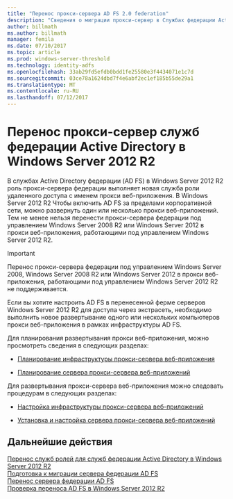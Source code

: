 ```yaml
---
title: "Перенос прокси-сервера AD FS 2.0 federation"
description: "Сведения о миграции прокси-сервер в Службах федерации Active Directory в Windows Server 2012 R2."
author: billmath
ms.author: billmath
manager: femila
ms.date: 07/10/2017
ms.topic: article
ms.prod: windows-server-threshold
ms.technology: identity-adfs
ms.openlocfilehash: 33ab29fd5efdb0bdd1fe25580e3f4434071e1c7d
ms.sourcegitcommit: 03ce78a1624dbd7f4e6abf2ec1ef185b55de29a1
ms.translationtype: MT
ms.contentlocale: ru-RU
ms.lasthandoff: 07/12/2017
---
```

# <a name="migrate-the-active-directory-federation-services-proxy-server-to-windows-server-2012-r2"></a>Перенос прокси-сервер служб федерации Active Directory в Windows Server 2012 R2

В службах Active Directory федерации (AD FS) в Windows Server 2012 R2 роль прокси-сервера федерации выполняет новая служба роли удаленного доступа с именем прокси веб-приложения. В Windows Server 2012 R2 Чтобы включить AD FS за пределами корпоративной сети, можно развернуть один или несколько прокси веб-приложений. Тем не менее нельзя перенести прокси-сервера федерации под управлением Windows Server 2008 R2 или Windows Server 2012 в прокси веб-приложения, работающими под управлением Windows Server 2012 R2.  
  
> [!IMPORTANT]
>  Перенос прокси-сервера федерации под управлением Windows Server 2008, Windows Server 2008 R2 или Windows Server 2012 в прокси веб-приложения, работающими под управлением Windows Server 2012 R2 не поддерживается.  
  
Если вы хотите настроить AD FS в перенесенной ферме серверов Windows Server 2012 R2 для доступа через экстрасеть, необходимо выполнить новое развертывание одного или нескольких компьютеров прокси веб-приложения в рамках инфраструктуры AD FS.  
  
Для планирования развертывания прокси веб-приложения, можно просмотреть сведения в следующих разделах:  
  
-   [Планирование инфраструктуры прокси-сервера веб-приложения](https://technet.microsoft.com/en-us/library/dn383648.aspx)  
  
-   [Планирование сервера прокси-сервера веб-приложений](https://technet.microsoft.com/en-us/library/dn383647.aspx)  
  
 Для развертывания прокси-сервера веб-приложения можно следовать процедурам в следующих разделах:  
  
-   [Настройка инфраструктуры прокси-сервера веб-приложений](https://technet.microsoft.com/en-us/library/dn383644.aspx)  
  
-   [Установка и настройка сервера прокси-сервера веб-приложений](https://technet.microsoft.com/en-us/library/dn383662.aspx)  
  
## <a name="next-steps"></a>Дальнейшие действия
 [Перенос служб ролей для служб федерации Active Directory в Windows Server 2012 R2](migrate-ad-fs-service-role-to-windows-server-r2.md)   
 [Подготовка к миграции сервера федерации AD FS](prepare-migrate-ad-fs-server-r2.md)   
 [Перенос сервера федерации AD FS](migrate-ad-fs-fed-server-r2.md)    
 [Проверка переноса AD FS в Windows Server 2012 R2](verify-ad-fs-migration.md)

